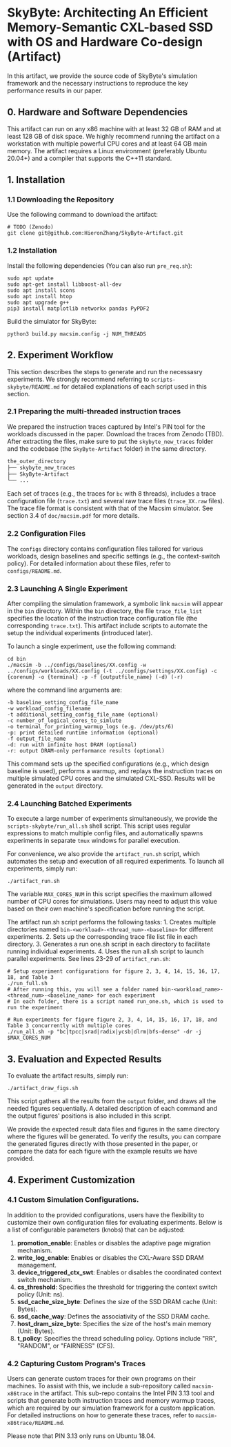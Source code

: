 # SkyByte: Architecting An Efficient Memory-Semantic CXL-based SSD with OS and Hardware Co-design  (Artifact)

In this artifact, we provide the source code of SkyByte's simulation framework and the necessary instructions to reproduce the key performance results in our paper.


## 0. Hardware and Software Dependencies

This artifact can run on any x86 machine with at least 32 GB of RAM and at least 128 GB of disk space. We highly recommend running the artifact on a workstation with multiple powerful CPU cores and at least 64 GB main memory. The artifact requires a Linux environment (preferably Ubuntu 20.04+) and a compiler that supports the C++11 standard.


## 1. Installation

### 1.1 Downloading the Repository

Use the following command to download the artifact:
```
# TODO (Zenodo)
git clone git@github.com:HieronZhang/SkyByte-Artifact.git
```

### 1.2 Installation

Install the following dependencies (You can also run `pre_req.sh`):
```
sudo apt update
sudo apt-get install libboost-all-dev
sudo apt install scons
sudo apt install htop
sudo apt upgrade g++
pip3 install matplotlib networkx pandas PyPDF2
```

Build the simulator for SkyByte:
```
python3 build.py macsim.config -j NUM_THREADS
```

## 2. Experiment Workflow
This section describes the steps to generate and run the necessasry experiments. We strongly recommend referring to `scripts-skybyte/README.md` for detailed explanations of each script used in this section.


### 2.1 Preparing the multi-threaded instruction traces

We prepared the instruction traces captured by Intel's PIN tool for the workloads discussed in the paper. Download the traces from Zenodo (TBD). After extracting the files, make sure to put the ``skybyte_new_traces`` folder and the codebase (the ``SkyByte-Artifact`` folder) in the same directory. 

```bash
the_outer_directory
├── skybyte_new_traces
├── SkyByte-Artifact
└── ...
```

Each set of traces (e.g., the traces for `bc` with 8 threads), includes a trace configuration file (`trace.txt`) and several raw trace files (`trace_XX.raw` files). The trace file format is consistent with that of the Macsim simulator. See section 3.4 of `doc/macsim.pdf` for more details. 

### 2.2 Configuration Files

The ``configs`` directory contains configuration files tailored for various workloads, design baselines and specific settings (e.g., the context-switch policy). For detailed information about
these files, refer to ``configs/README.md``.

### 2.3 Launching A Single Experiment

After compiling the simulation framework, a symbolic link ``macsim`` will appear in the ``bin`` directory. Within the ``bin`` directory, the file ``trace_file_list`` specifies the location of the instruction trace configuration file (the corresponding `trace.txt`). This artifact include scripts to automate the setup the individual experiments (introduced later).

To launch a single experiment, use the following command:

```
cd bin
./macsim -b ../configs/baselines/XX.config -w ../configs/workloads/XX.config (-t ../configs/settings/XX.config) -c {corenum} -o {terminal} -p -f {outputfile_name} (-d) (-r)
```

where the command line arguments are:
```
-b baseline_setting_config_file_name
-w workload_config_filename
-t additional_setting_config_file_name (optional)
-c number_of_logical_cores_to_simlute
-o terminal_for_printing_warmup_logs (e.g. /dev/pts/6)
-p: print detailed runtime information (optional)
-f output_file_name
-d: run with infinite host DRAM (optional)
-r: output DRAM-only performance results (optional)
```

This command sets up the specified configurations (e.g., which design baseline is used), performs a warmup, and replays the instruction traces on multiple simulated CPU cores and the simulated CXL-SSD. Results will be generated in the `output` directory. 


### 2.4 Launching Batched Experiments

To execute a large number of experiments simultaneously, we provide the `scripts-skybyte/run_all.sh` shell script. This script uses regular expressions to match multiple config files, and automatically spawns experiments in separate ``tmux`` windows for parallel execution. 


For convenience, we also provide the ``artifact_run.sh`` script, which automates the setup and execution of all required experiments. To launch all experiments, simply run:
```
./artifact_run.sh
```

The variable `MAX_CORES_NUM` in this script specifies the maximum allowed number of CPU cores for simulations. Users may need to adjust this value based on their own machine's specification before running the script.

The artifact run.sh script performs the following tasks: 1. Creates multiple directories named
``bin-<workload>-<thread_num>-<baseline>`` for different experiments. 2. Sets up the corresponding
trace file list file in each directory. 3. Generates a run one.sh script in each directory to facilitate running individual experiments. 4. Uses the run all.sh script to launch parallel experiments. See lines 23-29 of ``artifact_run.sh``:

```
# Setup experiment configurations for figure 2, 3, 4, 14, 15, 16, 17, 18, and Table 3
./run_full.sh
# After running this, you will see a folder named bin-<workload_name>-<thread_num>-<baseline_name> for each experiment
# In each folder, there is a script named run_one.sh, which is used to run the experiment

# Run experiments for figure figure 2, 3, 4, 14, 15, 16, 17, 18, and Table 3 concurrently with multiple cores
./run_all.sh -p "bc|tpcc|srad|radix|ycsb|dlrm|bfs-dense" -dr -j $MAX_CORES_NUM
```


## 3. Evaluation and Expected Results

To evaluate the artifact results, simply run:
```
./artifact_draw_figs.sh
```

This script gathers all the results from the `output` folder, and draws all the needed figures sequentially. A detailed description of each command and the output figures' positions is also included in this script.

We provide the expected result data files and figures in the same directory where the figures will be generated. To verify the results, you can compare the generated figures directly with those presented in the paper, or compare the data for each figure with the example results we have provided.



## 4. Experiment Customization

### 4.1 Custom Simulation Configurations. 

In addition to the provided configurations, users have the flexibility to customize their own configuration files for evaluating experiments. Below is a list of configurable parameters (knobs) that can be adjusted:

1. **promotion_enable**: Enables or disables the adaptive page migration mechanism.
2. **write_log_enable**: Enables or disables the CXL-Aware SSD DRAM management.
3. **device_triggered_ctx_swt**: Enables or disables the coordinated context switch mechanism.
4. **cs_threshold**: Specifies the threshold for triggering the context switch policy (Unit: ns).
5. **ssd_cache_size_byte**: Defines the size of the SSD DRAM cache (Unit: Bytes).
6. **ssd_cache_way**: Defines the associativity of the SSD DRAM cache.
7. **host_dram_size_byte**: Specifies the size of the host's main memory (Unit: Bytes).
8. **t_policy**: Specifies the thread scheduling policy. Options include "RR", "RANDOM", or "FAIRNESS" (CFS).


### 4.2 Capturing Custom Program's Traces

Users can generate custom traces for their own programs on their machines. To assist with this, we include a sub-repository called ``macsim-x86trace`` in the artifact. This sub-repo contains the Intel PIN 3.13 tool and scripts that generate both instruction traces and memory warmup traces, which are required by our simulation framework for a custom application. For detailed instructions on how to generate these traces, refer to ``macsim-x86trace/README.md``.

Please note that PIN 3.13 only runs on Ubuntu 18.04.
